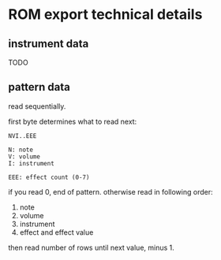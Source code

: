 # ROM export technical details

## instrument data

TODO

## pattern data

read sequentially.

first byte determines what to read next:

```
NVI..EEE

N: note
V: volume
I: instrument

EEE: effect count (0-7)
```

if you read 0, end of pattern.
otherwise read in following order:

1. note
2. volume
3. instrument
4. effect and effect value

then read number of rows until next value, minus 1.
